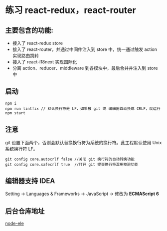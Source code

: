 # 练习 react-redux，react-router

## 主要包含的功能:
* 接入了 react-redux store
* 接入了 react-router，并通过中间件注入到 store 中，统一通过触发 action 实现路由跳转
* 接入了 react-i18next 实现国际化
* 分离 action、reducer、middleware 到各模块中，最后合并并注入到 store 中
 
## 启动
```
npm i
npm run lintfix // 默认换行符是 LF，如果被 git 或 编辑器自动换成 CRLF，就运行
npm start
```

## 注意
git 设置下面两个，否则会默认替换换行符为系统的换行符。此工程默认使用 Unix 系统换行符 LF。
```
git config core.autocrlf false //关闭 git 换行符的自动转换功能
git config core.safecrlf true  //打开 git 提交换行符混用校验功能
```

## 编辑器支持 IDEA
Setting -> Languages & Frameworks -> JavaScript -> 修改为 **ECMAScript 6**
    
## 后台仓库地址
[node-ele](https://github.com/liangxinwei/node-ele)
